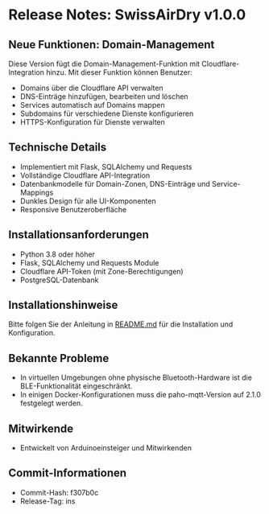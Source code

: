 # Release Notes: SwissAirDry v1.0.0

## Neue Funktionen: Domain-Management

Diese Version fügt die Domain-Management-Funktion mit Cloudflare-Integration hinzu. Mit dieser Funktion können Benutzer:

- Domains über die Cloudflare API verwalten
- DNS-Einträge hinzufügen, bearbeiten und löschen
- Services automatisch auf Domains mappen
- Subdomains für verschiedene Dienste konfigurieren
- HTTPS-Konfiguration für Dienste verwalten

## Technische Details

- Implementiert mit Flask, SQLAlchemy und Requests
- Vollständige Cloudflare API-Integration
- Datenbankmodelle für Domain-Zonen, DNS-Einträge und Service-Mappings
- Dunkles Design für alle UI-Komponenten
- Responsive Benutzeroberfläche

## Installationsanforderungen

- Python 3.8 oder höher
- Flask, SQLAlchemy und Requests Module
- Cloudflare API-Token (mit Zone-Berechtigungen)
- PostgreSQL-Datenbank

## Installationshinweise

Bitte folgen Sie der Anleitung in [README.md](README.md) für die Installation und Konfiguration.

## Bekannte Probleme

- In virtuellen Umgebungen ohne physische Bluetooth-Hardware ist die BLE-Funktionalität eingeschränkt.
- In einigen Docker-Konfigurationen muss die paho-mqtt-Version auf 2.1.0 festgelegt werden.

## Mitwirkende

- Entwickelt von Arduinoeinsteiger und Mitwirkenden

## Commit-Informationen

- Commit-Hash: f307b0c
- Release-Tag: ins